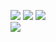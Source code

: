 [![](https://raw.githubusercontent.com/Utaro-M/my-profile/master/profile-summary-card-output/monokai/0-profile-details.svg)](https://github.com/vn7n24fzkq/github-profile-summary-cards)
[![](https://raw.githubusercontent.com/Utaro-M/my-profile/master/profile-summary-card-output/monokai/1-repos-per-language.svg)](https://github.com/vn7n24fzkq/github-profile-summary-cards) 
[![](https://raw.githubusercontent.com/Utaro-M/my-profile/master/profile-summary-card-output/monokai/3-stats.svg)](https://github.com/vn7n24fzkq/github-profile-summary-cards) <br>
![](https://komarev.com/ghpvc/?username=Utaro-M&style=flat-square&color=green)
